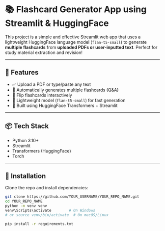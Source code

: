 # 📚 Flashcard Generator App using Streamlit & HuggingFace

This project is a simple and effective Streamlit web app that uses a lightweight HuggingFace language model (`flan-t5-small`) to generate **multiple flashcards** from **uploaded PDFs or user-inputted text**. Perfect for study material extraction and revision!

---

## 🚀 Features

- ✅ Upload a PDF or type/paste any text
- 📄 Automatically generates multiple flashcards (Q&A)
- 🔁 Flip flashcards interactively
- 🎯 Lightweight model (`flan-t5-small`) for fast generation
- 🧠 Built using HuggingFace Transformers + Streamlit

---

## 📦 Tech Stack

- Python 3.10+
- Streamlit
- Transformers (HuggingFace)
- Torch

---

## 🔧 Installation

Clone the repo and install dependencies:

```bash
git clone https://github.com/YOUR_USERNAME/YOUR_REPO_NAME.git
cd YOUR_REPO_NAME
python -m venv venv
venv\Scripts\activate        # On Windows
# or source venv/bin/activate  # On macOS/Linux

pip install -r requirements.txt
